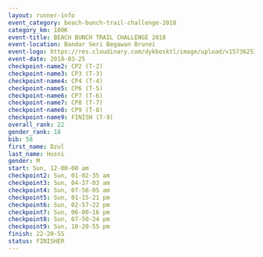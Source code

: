 ```yaml
---
layout: runner-info 
event_category: beach-bunch-trail-challenge-2018 
category_km: 100K 
event-title: BEACH BUNCH TRAIL CHALLENGE 2018 
event-location: Bandar Seri Begawan Brunei 
event-logo: https://res.cloudinary.com/dykbosktl/image/upload/v1573625354/Logo/Logo_qug4sc.jpg 
event-date: 2018-03-25 
checkpoint-name2: CP2 (T-2) 
checkpoint-name3: CP3 (T-3) 
checkpoint-name4: CP4 (T-4) 
checkpoint-name5: CP6 (T-5) 
checkpoint-name6: CP7 (T-6) 
checkpoint-name7: CP8 (T-7) 
checkpoint-name8: CP9 (T-8) 
checkpoint-name9: FINISH (T-9) 
overall_rank: 22
gender_rank: 18
bib: 58
first_name: Dzul
last_name: Husni
gender: M
start: Sun, 12-00-00 am
checkpoint2: Sun, 01-02-35 am
checkpoint3: Sun, 04-37-03 am
checkpoint4: Sun, 07-56-05 am
checkpoint5: Sun, 01-15-21 pm
checkpoint6: Sun, 02-57-22 pm
checkpoint7: Sun, 06-00-16 pm
checkpoint8: Sun, 07-50-24 pm
checkpoint9: Sun, 10-20-55 pm
finish: 22-20-55
status: FINISHER
---
```

